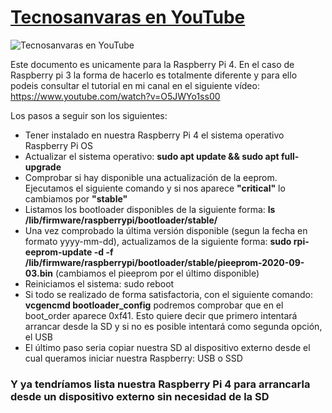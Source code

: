 [Tecnosanvaras en YouTube][1]
===
![Tecnosanvaras en YouTube](https://github.com/tecnosanvaras/Videos/blob/main/cabecera/CABECERA.jpg)

Este documento es unicamente para la Raspberry Pi 4. En el caso de Raspberry pi 3 la forma de hacerlo es totalmente diferente y para ello podeis consultar el tutorial en mi canal en el siguiente vídeo: https://www.youtube.com/watch?v=O5JWYo1ss00

Los pasos a seguir son los siguientes:
-	Tener instalado en nuestra Raspberry Pi 4 el sistema operativo Raspberry Pi OS
- Actualizar el sistema operativo: **sudo apt update && sudo apt full-upgrade**
- Comprobar si hay disponible una actualización de la eeprom. Ejecutamos el siguiente comando y si nos aparece **"critical"** lo cambiamos por **"stable"**
- Listamos los bootloader disponibles de la siguiente forma: **ls /lib/firmware/raspberrypi/bootloader/stable/**
- Una vez comprobado la última versión disponible (segun la fecha en formato yyyy-mm-dd), actualizamos de la siguiente forma: **sudo rpi-eeprom-update -d -f /lib/firmware/raspberrypi/bootloader/stable/pieeprom-2020-09-03.bin** (cambiamos el pieeprom por el último disponible)
- Reiniciamos el sistema: sudo reboot
- Si todo se realizado de forma satisfactoria, con el siguiente comando: **vcgencmd bootloader_config** podremos comprobar que en el boot_order aparece 0xf41. Esto quiere decir que primero intentará arrancar desde la SD y si no es posible intentará como segunda opción, el USB
- El último paso seria copiar nuestra SD al dispositivo externo desde el cual queramos iniciar nuestra Raspberry: USB o SSD

### Y ya tendríamos lista nuestra Raspberry Pi 4 para arrancarla desde un dispositivo externo sin necesidad de la SD

  [1]: https://www.youtube.com/channel/UCMddiVH-CzGZ97sVgZrKg6A
